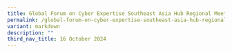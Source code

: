 ```yaml
---
title: Global Forum on Cyber Expertise Southeast Asia Hub Regional Meeting
permalink: /global-forum-on-cyber-expertise-southeast-asia-hub-regional-meeting/
variant: markdown
description: ""
third_nav_title: 16 October 2024
---
```

